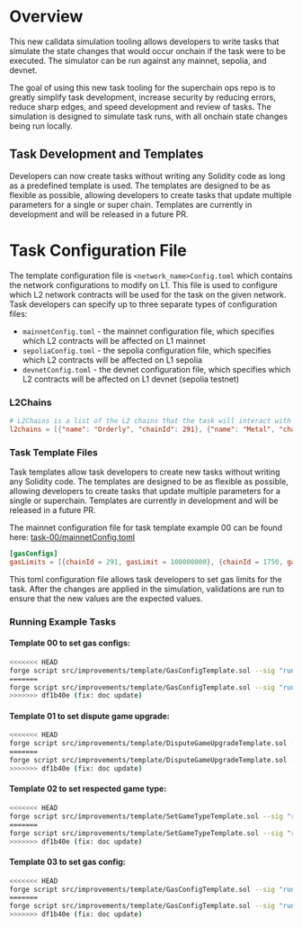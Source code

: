 # Overview

This new calldata simulation tooling allows developers to write tasks that simulate the state changes that would occur onchain if the task were to be executed. The simulator can be run against any mainnet, sepolia, and devnet.

The goal of using this new task tooling for the superchain ops repo is to greatly simplify task development, increase security by reducing errors, reduce sharp edges, and speed development and review of tasks. The simulation is designed to simulate task runs, with all onchain state changes being run locally.

## Task Development and Templates

Developers can now create tasks without writing any Solidity code as long as a predefined template is used. The templates are designed to be as flexible as possible, allowing developers to create tasks that update multiple parameters for a single or super chain. Templates are currently in development and will be released in a future PR.

# Task Configuration File

The template configuration file is `<network_name>Config.toml` which contains the network configurations to modify on L1. This file is used to configure which L2 network contracts will be used for the task on the given network. Task developers can specify up to three separate types of configuration files:

- `mainnetConfig.toml` - the mainnet configuration file, which specifies which L2 contracts will be affected on L1 mainnet
- `sepoliaConfig.toml` - the sepolia configuration file, which specifies which L2 contracts will be affected on L1 sepolia
- `devnetConfig.toml` - the devnet configuration file, which specifies which L2 contracts will be affected on L1 devnet (sepolia testnet)

### L2Chains

```toml
# L2Chains is a list of the L2 chains that the task will interact with
l2chains = [{"name": "Orderly", "chainId": 291}, {"name": "Metal", "chainId": 1750}, {"name": OP Mainnet", "chainId": 10}]
```

### Task Template Files

Task templates allow task developers to create new tasks without writing any Solidity code. The templates are designed to be as flexible as possible, allowing developers to create tasks that update multiple parameters for a single or superchain. Templates are currently in development and will be released in a future PR.

The mainnet configuration file for task template example 00 can be found here: [task-00/mainnetConfig.toml](./example/task-00/mainnetConfig.toml)

```toml
[gasConfigs]
gasLimits = [{chainId = 291, gasLimit = 100000000}, {chainId = 1750, gasLimit = 100000000}]
```

This toml configuration file allows task developers to set gas limits for the task. After the changes are applied in the simulation, validations are run to ensure that the new values are the expected values.

### Running Example Tasks

#### Template 00 to set gas configs:

```bash
<<<<<<< HEAD
forge script src/improvements/template/GasConfigTemplate.sol --sig "run(string)" test/tasks/mock/example/task-00/config.toml --rpc-url mainnet -vvv
=======
forge script src/improvements/template/GasConfigTemplate.sol --sig "run(string)" test/task/mock/example/task-00/config.toml --rpc-url mainnet -vvv
>>>>>>> df1b40e (fix: doc update)
```

#### Template 01 to set dispute game upgrade:

```bash
<<<<<<< HEAD
forge script src/improvements/template/DisputeGameUpgradeTemplate.sol --sig "run(string)" test/tasks/mock/example/task-01/config.toml --rpc-url mainnet -vvv
=======
forge script src/improvements/template/DisputeGameUpgradeTemplate.sol --sig "run(string)" test/task/mock/example/task-01/config.toml --rpc-url mainnet -vvv
>>>>>>> df1b40e (fix: doc update)
```

#### Template 02 to set respected game type:

```bash
<<<<<<< HEAD
forge script src/improvements/template/SetGameTypeTemplate.sol --sig "run(string)" test/tasks/mock/example/task-02/config.toml --rpc-url mainnet -vvvvv
=======
forge script src/improvements/template/SetGameTypeTemplate.sol --sig "run(string)" test/task/mock/example/task-02/config.toml --rpc-url mainnet -vvvvv
>>>>>>> df1b40e (fix: doc update)
```

#### Template 03 to set gas config:

```bash
<<<<<<< HEAD
forge script src/improvements/template/GasConfigTemplate.sol --sig "run(string)" test/tasks/mock/example/task-03/config.toml --rpc-url mainnet -vvvvv
=======
forge script src/improvements/template/GasConfigTemplate.sol --sig "run(string)" test/task/mock/example/task-03/config.toml --rpc-url mainnet -vvvvv
>>>>>>> df1b40e (fix: doc update)
```
